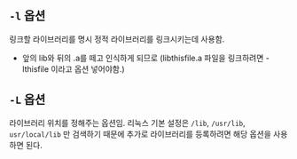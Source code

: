 ## `-l` 옵션
링크할 라이브러리를 명시
정적 라이브러리를 링크시키는데 사용함.
- 앞의 lib와 뒤의 .a를 떼고 인식하게 되므로 (libthisfile.a 파일을 링크하려면 -lthisfile 이라고 옵션 넣어야함.)

## `-L` 옵션
라이브러리 위치를 정해주는 옵션임.
리눅스 기본 설정은 `/lib`, `/usr/lib`, `usr/local/lib` 만 검색하기 때문에 추가로 라이브러리를 등록하려면 해당 옵션을 사용하면 된다.

